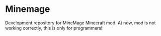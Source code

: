 Minemage
========

Development repository for MineMage Minecraft mod.
At now, mod is not working correctly, this is only for programmers!
